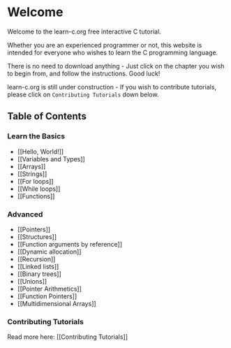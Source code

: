 # Welcome

Welcome to the learn-c.org free interactive C tutorial.

Whether you are an experienced programmer or not, this website is intended for everyone who wishes to learn the C programming language.

There is no need to download anything - Just click on the chapter you wish to begin from, and follow the instructions. Good luck!

learn-c.org is still under construction - If you wish to contribute tutorials, please click on `Contributing Tutorials` down below.

Table of Contents
-----------------

### Learn the Basics

- [[Hello, World!]]
- [[Variables and Types]]
- [[Arrays]]
- [[Strings]]
- [[For loops]]
- [[While loops]]
- [[Functions]]

### Advanced
- [[Pointers]]
- [[Structures]]
- [[Function arguments by reference]]
- [[Dynamic allocation]]
- [[Recursion]]
- [[Linked lists]]
- [[Binary trees]]
- [[Unions]]
- [[Pointer Arithmetics]]
- [[Function Pointers]]
- [[Multidimensional Arrays]]

### Contributing Tutorials

Read more here: [[Contributing Tutorials]]

